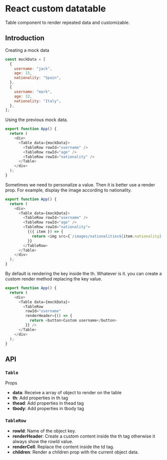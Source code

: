 # React custom datatable

Table component to render repeated data and customizable.


## Introduction

Creating a mock data


```javascript
const mockData = [
  {
    username: "jack",
    age: 15,
    nationality: "Spain",
  },
  {
    username: "mark",
    age: 32,
    nationality: "Italy",
  },
];
```

Using the previous mock data.

```javascript
export function App() {
  return (
    <div>
      <Table data={mockData}>
        <TableRow rowId="username" />
        <TableRow rowId="age" />
        <TableRow rowId="nationality" />
      </Table>
    </div>
  );
}
```

Sometimes we need to personalize a value. Then it is better use a render prop. For example, display the image according to nationality.

```javascript
export function App() {
  return (
    <div>
      <Table data={mockData}>
        <TableRow rowId="username" />
        <TableRow rowId="age" />
        <TableRow rowId="nationality">
          {({ item }) => {
            return <img src={`/images/nationalities${item.nationality}.png`} />;
          }}
        </TableRow>
      </Table>
    </div>
  );
}
```

By default is rendering the key inside the th. 
Whatever is it. you can create a custom render method replacing the key value.

```javascript
export function App() {
  return (
    <div>
      <Table data={mockData}>
        <TableRow 
         rowId="username"
         renderHeader={() => {
           return <button>Custom username</button>
         }} />  
      </Table>
    </div>
  );
}
```
## API

### ```Table```
Props
* **data**: Receive a array of object to render on the table
* **th**: Add properties in th tag
* **thead**: Add properties in thead tag
* **tbody**: Add properties in tbody tag

### ```TableRow```
* **rowId**: Name of the object key.
* **renderHeader**: Create a custom content inside the th tag otherwise it always show the rowId value.
* **renderCell**: Replace the content inside the td tag.
* **children**: Render a children prop with the current object data.
